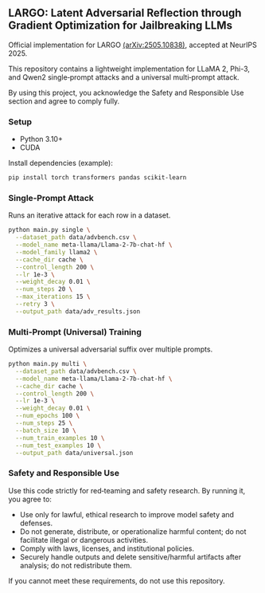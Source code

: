 ## LARGO: Latent Adversarial Reflection through Gradient Optimization for Jailbreaking LLMs

Official implementation for LARGO [(arXiv:2505.10838)](https://arxiv.org/abs/2505.10838), accepted at NeurIPS 2025.

This repository contains a lightweight implementation for LLaMA 2, Phi-3, and Qwen2 single‑prompt attacks and a universal multi‑prompt attack.

By using this project, you acknowledge the Safety and Responsible Use section and agree to comply fully.

### Setup
- Python 3.10+
- CUDA

Install dependencies (example):
```bash
pip install torch transformers pandas scikit-learn
```

### Single‑Prompt Attack
Runs an iterative attack for each row in a dataset.

```bash
python main.py single \
  --dataset_path data/advbench.csv \
  --model_name meta-llama/Llama-2-7b-chat-hf \
  --model_family llama2 \
  --cache_dir cache \
  --control_length 200 \
  --lr 1e-3 \
  --weight_decay 0.01 \
  --num_steps 20 \
  --max_iterations 15 \
  --retry 3 \
  --output_path data/adv_results.json
```

### Multi‑Prompt (Universal) Training
Optimizes a universal adversarial suffix over multiple prompts.

```bash
python main.py multi \
  --dataset_path data/advbench.csv \
  --model_name meta-llama/Llama-2-7b-chat-hf \
  --cache_dir cache \
  --control_length 200 \
  --lr 1e-3 \
  --weight_decay 0.01 \
  --num_epochs 100 \
  --num_steps 25 \
  --batch_size 10 \
  --num_train_examples 10 \
  --num_test_examples 10 \
  --output_path data/universal.json
```

### Safety and Responsible Use
Use this code strictly for red‑teaming and safety research. By running it, you agree to:
- Use only for lawful, ethical research to improve model safety and defenses.
- Do not generate, distribute, or operationalize harmful content; do not facilitate illegal or dangerous activities.
- Comply with laws, licenses, and institutional policies.
- Securely handle outputs and delete sensitive/harmful artifacts after analysis; do not redistribute them.

If you cannot meet these requirements, do not use this repository.